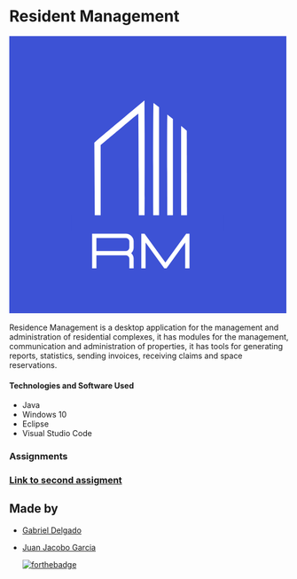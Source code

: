 # Resident Management

![LOGO](src/resources/icon-background-blue.png?raw=true)



Residence Management is a desktop application for the management and administration of residential complexes, it has modules for the management, communication and administration of properties, it has tools for generating reports, statistics, sending invoices, receiving claims and space reservations.

#### Technologies and Software Used
- Java
- Windows 10
- Eclipse
- Visual Studio Code

### Assignments

  ### [Link to second assigment](https://github.com/G-Delgado/residence-management/blob/main/docs/Segunda%20entrega.pdf "PDF")

## Made by
+ [Gabriel Delgado](https://github.com/G-Delgado "Gabriel Delgado")
+ [Juan Jacobo Garcia](https://github.com/Jacobo0312 "Juan Jacobo Garcia")



  [![forthebadge](https://forthebadge.com/images/badges/made-with-java.svg)](https://forthebadge.com)
